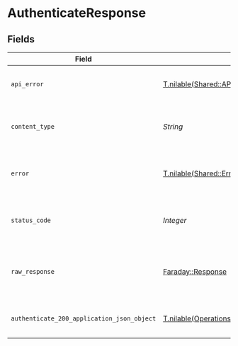 # AuthenticateResponse


## Fields

| Field                                                                                                              | Type                                                                                                               | Required                                                                                                           | Description                                                                                                        |
| ------------------------------------------------------------------------------------------------------------------ | ------------------------------------------------------------------------------------------------------------------ | ------------------------------------------------------------------------------------------------------------------ | ------------------------------------------------------------------------------------------------------------------ |
| `api_error`                                                                                                        | [T.nilable(Shared::APIError)](../../models/shared/apierror.md)                                                     | :heavy_minus_sign:                                                                                                 | An error occurred interacting with the API.                                                                        |
| `content_type`                                                                                                     | *String*                                                                                                           | :heavy_check_mark:                                                                                                 | HTTP response content type for this operation                                                                      |
| `error`                                                                                                            | [T.nilable(Shared::Error)](../../models/shared/error.md)                                                           | :heavy_minus_sign:                                                                                                 | An unknown error occurred interacting with the API.                                                                |
| `status_code`                                                                                                      | *Integer*                                                                                                          | :heavy_check_mark:                                                                                                 | HTTP response status code for this operation                                                                       |
| `raw_response`                                                                                                     | [Faraday::Response](https://www.rubydoc.info/gems/faraday/Faraday/Response)                                        | :heavy_minus_sign:                                                                                                 | Raw HTTP response; suitable for custom response parsing                                                            |
| `authenticate_200_application_json_object`                                                                         | [T.nilable(Operations::Authenticate200ApplicationJSON)](../../models/operations/authenticate200applicationjson.md) | :heavy_minus_sign:                                                                                                 | The api key to use for authenticated endpoints.                                                                    |
